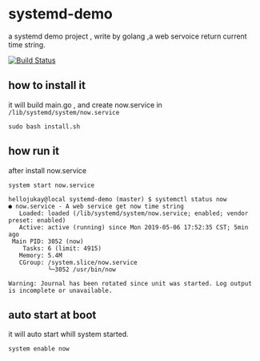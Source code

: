 # systemd-demo
a systemd demo project , write by golang ,a web servoice return current time string.

[![Build Status](https://travis-ci.org/hellojukay/systemd-demo.svg?branch=master)](https://travis-ci.org/hellojukay/systemd-demo)


## how to install it
it will build main.go , and create now.service in `/lib/systemd/system/now.service`
```shell
sudo bash install.sh
```

## how run it
after install now.service
```shell
system start now.service
```
```shell
hellojukay@local systemd-demo (master) $ systemctl status now
● now.service - A web service get now time string
   Loaded: loaded (/lib/systemd/system/now.service; enabled; vendor preset: enabled)
   Active: active (running) since Mon 2019-05-06 17:52:35 CST; 5min ago
 Main PID: 3052 (now)
    Tasks: 6 (limit: 4915)
   Memory: 5.4M
   CGroup: /system.slice/now.service
           └─3052 /usr/bin/now

Warning: Journal has been rotated since unit was started. Log output is incomplete or unavailable.
```
## auto start at boot
it will auto start whill system started.
```shell
system enable now
```